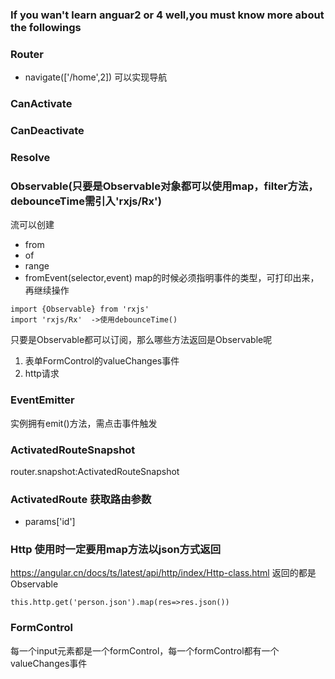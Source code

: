 ### If you wan't learn anguar2 or 4 well,you must know more about the followings
### Router
- navigate(['/home',2]) 可以实现导航
### CanActivate
### CanDeactivate
### Resolve
### Observable(只要是Observable对象都可以使用map，filter方法，debounceTime需引入'rxjs/Rx')
流可以创建
- from
- of 
- range
- fromEvent(selector,event) map的时候必须指明事件的类型，可打印出来，再继续操作

```
import {Observable} from 'rxjs'
import 'rxjs/Rx'  ->使用debounceTime()
```
只要是Observable都可以订阅，那么哪些方法返回是Observable呢
1. 表单FormControl的valueChanges事件
2. http请求

### EventEmitter
实例拥有emit()方法，需点击事件触发
### ActivatedRouteSnapshot
router.snapshot:ActivatedRouteSnapshot
### ActivatedRoute 获取路由参数
- params['id']

### Http 使用时一定要用map方法以json方式返回
https://angular.cn/docs/ts/latest/api/http/index/Http-class.html 返回的都是Observable
```
this.http.get('person.json').map(res=>res.json())
```
### FormControl 
每一个input元素都是一个formControl，每一个formControl都有一个valueChanges事件